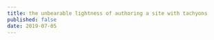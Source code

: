 ```yaml
---
title: the unbearable lightness of authoring a site with tachyons
published: false
date: 2019-07-05
---
```


